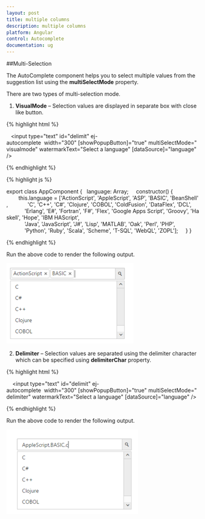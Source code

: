 ```yaml
---
layout: post
title: multiple columns
description: multiple columns
platform: Angular
control: Autocomplete 
documentation: ug
---
```


##Multi-Selection

The AutoComplete component helps you to select multiple values from the suggestion list using the **multiSelectMode** property.

There are two types of multi-selection mode.

1. **VisualMode** – Selection values are displayed in separate box with close like button.

{% highlight html %}

   <input type="text" id="delimit" ej-autocomplete  width="300" [showPopupButton]="true" multiSelectMode="visualmode" watermarkText="Select a language" [dataSource]="language" />



{% endhighlight %}



{% highlight js %}

export class AppComponent {
  language: Array<string>;
    constructor() {
        this.language = ['ActionScript', 'AppleScript', 'ASP', 'BASIC', 'BeanShell',
            'C', 'C++', 'C#', 'Clojure', 'COBOL', 'ColdFusion', 'DataFlex', 'DCL',
            'Erlang', 'E#', 'Fortran', 'F#', 'Flex', 'Google Apps Script', 'Groovy', 'Haskell', 'Hope', 'IBM HAScript',
            'Java', 'JavaScript', 'J#', 'Lisp', 'MATLAB', 'Oak', 'Perl', 'PHP',
            'Python', 'Ruby', 'Scala', 'Scheme', 'T-SQL', 'WebQL', 'ZOPL'];
    }
}



{% endhighlight %}





Run the above code to render the following output.

![](multiplecolumns_images\multiplecolumns_img2.png)


2. **Delimiter** – Selection values are separated using the delimiter character which can be specified using **delimiterChar** property.


{% highlight html %}

    <input type="text" id="delimit" ej-autocomplete  width="300" [showPopupButton]="true" multiSelectMode="delimiter" watermarkText="Select a language" [dataSource]="language" />


{% endhighlight %}



Run the above code to render the following output.

![](multiplecolumns_images\multiplecolumns_img3.png)



